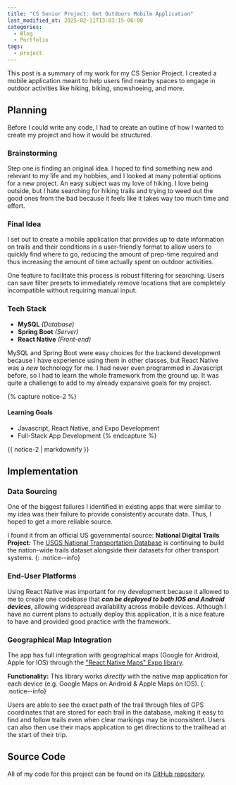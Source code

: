 ```yaml
---
title: "CS Senior Project: Get Outdoors Mobile Application"
last_modified_at: 2025-02-11T13:03:15-06:00
categories:
  - Blog
  - Portfolio
tags:
  - project
---
```


This post is a summary of my work for my CS Senior Project.
I created a mobile application meant to help users find nearby spaces to engage in outdoor activities like hiking, biking, snowshoeing, and more.

## Planning

Before I could write any code, I had to create an outline of how I wanted to create my project and how it would be structured.

### Brainstorming

Step one is finding an original idea.
I hoped to find something new and relevant to my life and my hobbies, and I looked at many potential options for a new project.
An easy subject was my love of hiking.
I love being outside, but I hate searching for hiking trails and trying to weed out the good ones from the bad because it feels like it takes way too much time and effort.

### Final Idea
I set out to create a mobile application that provides up to date information on trails and their conditions in a user-friendly format to allow users to quickly find where to go, reducing the amount of prep-time required and thus increasing the amount of time actually spent on outdoor activities.

One feature to facilitate this process is robust filtering for searching. Users can save filter presets to immediately remove locations that are completely incompatible without requiring manual input.


### Tech Stack

 + **MySQL** _(Database)_
 + **Spring Boot** _(Server)_
 + **React Native** _(Front-end)_

MySQL and Spring Boot were easy choices for the backend development because I have experience using them in other classes, but React Native was a _new_ technology for me.
I had never even programmed in Javascript before, so I had to learn the whole framework from the ground up.
It was quite a challenge to add to my already expansive goals for my project.

{% capture notice-2 %}
#### Learning Goals

* Javascript, React Native, and Expo Development
* Full-Stack App Development
{% endcapture %}

<div class="notice">
  {{ notice-2 | markdownify }}
</div>

## Implementation

### Data Sourcing
One of the biggest failures I identified in existing apps that were similar to my idea was their failure to provide consistently accurate data.
Thus, I hoped to get a more reliable source.

I found it from an official US governmental source:
**National Digital Trails Project:** The [USGS National Transportation Database](https://www.usgs.gov/programs/national-geospatial-program/national-map) is continuing to build the nation-wide trails dataset alongside their datasets for other transport systems.
{: .notice--info}

### End-User Platforms

Using React Native was important for my development because it allowed to me to create one codebase that **_can be deployed to both IOS and Android devices_**, allowing widespread availability across mobile devices.
Although I have no current plans to actually deploy this application, it is a nice feature to have and provided good practice with the framework.

### Geographical Map Integration

The app has full integration with geographical maps (Google for Android, Apple for IOS) through the ["React Native Maps" Expo library](https://docs.expo.dev/versions/latest/sdk/map-view/).

**Functionality:** This library works _directly_ with the native map application for each device (e.g. Google Maps on Android & Apple Maps on IOS).
{: .notice--info}

Users are able to see the exact path of the trail through files of GPS coordinates that are stored for each trail in the database, making it easy to find and follow trails even when clear markings may be inconsistent.
Users can also then use their maps application to get directions to the trailhead at the start of their trip.

## Source Code

All of my code for this project can be found on its [GitHub repository](https://github.com/stuja16/GetOutdoors).